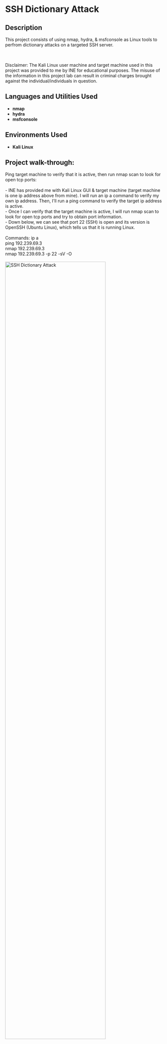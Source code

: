 <h1>SSH Dictionary Attack</h1>


<h2>Description</h2>
This project consists of using nmap, hydra, & msfconsole as Linux tools to perfrom dictionary attacks on a targeted SSH server. 
<br />
<br />
<br />

Disclaimer: The Kali Linux user machine and target machine used in this project was provided to me by INE for educational purposes. The misuse of the information in this project lab can result in criminal charges brought against the individual/individuals in question.
<br />


<h2>Languages and Utilities Used</h2>

- <b>nmap</b>
- <b>hydra</b>
- <b>msfconsole</b>


<h2>Environments Used </h2>

- <b>Kali Linux</b>

<h2>Project walk-through:</h2>

<p align="left">
Ping target machine to verify that it is active, then run nmap scan to look for open tcp ports: <br/>
<br/>
- INE has provided me with Kali Linux GUI & target machine (target machine is one ip address above from mine).  I will run an ip a command to verify my own ip address. Then, I'll run a ping command to verify the target ip address is active.
<br/>
- Once I can verify that the target machine is active, I will run nmap scan to look for open tcp ports and try to obtain port information. 
<br/>
- Down below, we can see that port 22 (SSH) is open and its version is OpenSSH (Ubuntu Linux), which tells us that it is running Linux.
<br/>
<br/>
Commands: ip a
<br/>
ping 192.239.69.3
<br/>
nmap 192.239.69.3
<br/>
nmap 192.239.69.3 -p 22 -sV -O
<br/>
<br/>
<img src="https://i.imgur.com/WAHtHYv.png" height="80%" width="80%" alt="SSH Dictionary Attack" class="center"/>
<br />
<img src="https://i.imgur.com/7f8KtmC.png" height="80%" width="80%" alt="SSH Dictionary Attack" class="center"/>
<br />
<br />
<br />
<br />
<br />
<br />
<br />
Utilize Hydra (Linux tool) to perform a dictionary attack on the target SSH server: <br/>
<br/>
- Hydra is a brute-forcing tool that helps penetration testers and ethical hackers crack the passwords of network services. Hydra can perform rapid dictionary attacks against more than 50 protocols. This includes telnet, SSH, FTP, HTTP, HTTPS, SMB, databases, and several other services.
<br/>
- Below, we can see that I used the Hydra tool to see if I could successfully find a password for a user named "student".
<br/>
- From the results, it looks like the Hydra tool was able to successfully find a valid password for the user "student" by using the rockyou wordlist.
<br/>
<br/>
Commands: gzip -d /usr/share/wordlists/rockyou.txt.gz
<br/>
hydra -l student -P /usr/share/wordlists/rockyou.txt 192.239.69.3 ssh
<br/>
<br/>
<img src="https://i.imgur.com/2BTukDQ.png" height="80%" width="80%" alt="SSH Dictionary Attack" class="center"/>
<br />
<br />
<br />
<br />
<br />
<br />
<br />
Now that we have a valid password for the user "student", test an SSH log in: <br/>
<br/>
- We can see that I was able to successfully log into the SSH server, however it looks like the "student" user cannot really do much in regards with user permissions. 
<br/>
<br/>
Command: ssh student@192.239.69.3
<br/>
<br/>
<img src="https://i.imgur.com/NkUnaRy.png" height="80%" width="80%" alt="SSH Dictionary Attack" class="center"/>
<br />
<br />
<br />
<br />
<br />
<br />
<br />
Utilize the Nmap tool to try and find a valid password for user "administrator": <br/>
<br/>
- We can see that nmap started brute forcing by trying multiple passwords for user "administrator" until if found a match with the password sunshine. 
<br/>
<br/>
Commands: echo "administrator" > user
<br/>
nmap 192.239.69.3 -p 22 --script ssh-brute --script-args userdb=/root/user
<br/>
<br/>
<img src="https://i.imgur.com/hyyFnMI.png" height="80%" width="80%" alt="SSH Dictionary Attack" class="center"/>
<br />
<br />
<br />
<br />
<br />
<br />
<br />
Utilize the msfconsole (Metasploit) tool to conduct a dictionary attack and try to find a valid password for user "root": <br/>
<br/>
- We can see that Metasploit was able to use a wordlist to successfully find a password (attack) for the user "root". 
<br/>
<br/>
Commands: msfconsole
<br/>
use auxiliary/scanner/ssh/ssh_login
<br/>
set rhosts 192.239.69.3
<br/>
set userpass_file /usr/share/wordlists/metasploit/root_userpass.txt
<br/>
set stop_on_success true
<br/>
set verbose true
<br/>
exploit
<br/>
<br/>
<img src="https://i.imgur.com/EckkDx3.png" height="80%" width="80%" alt="SSH Dictionary Attack" class="center"/>
<br />
<img src="https://i.imgur.com/7lV2bHA.png" height="80%" width="80%" alt="SSH Dictionary Attack" class="center"/>
<br />
<img src="https://i.imgur.com/hV3G79C.png" height="80%" width="80%" alt="SSH Dictionary Attack" class="center"/>
<br />
<img src="https://i.imgur.com/bFKCi8s.png" height="80%" width="80%" alt="SSH Dictionary Attack" class="center"/>
<br />
<br />
<br />
<br />
<br />
<br />
<br />
Now that we have found a valid password for user "root", verify that a login to the user is possible: <br/>
<br/>
- We can see that I was able to successfully log into the user root.  It also looks like I was able to enumerate (list) many directories as well.
<br/>
<br/>
Commands: ssh root@192.239.69.3
<br/>
whoami
<br/>
ls /
<br/>
<br/>
<img src="https://i.imgur.com/pfWGmGV.png" height="80%" width="80%" alt="SSH Dictionary Attack" class="center"/>
<br />
<br />
<br />
<br />
<br />
<br />
<br />



</p>

